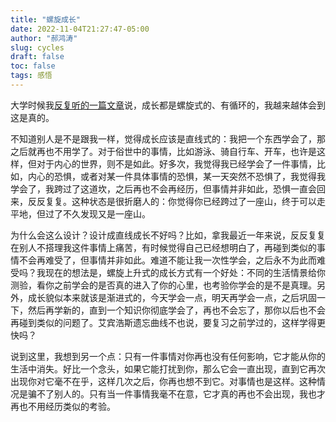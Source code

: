 ```yaml
---
title: "螺旋成长"
date: 2022-11-04T21:27:47-05:00
author: "郝鸿涛"
slug: cycles
draft: false
toc: false
tags: 感悟
---
```

大学时候我[反复听的一篇文章](https://www.jeshua.net/channelings/fear-as-doorway-to-the-unknown/)说，成长都是螺旋式的、有循环的，我越来越体会到这是真的。

不知道别人是不是跟我一样，觉得成长应该是直线式的：我把一个东西学会了，那之后就再也不用学了。对于俗世中的事情，比如游泳、骑自行车、开车，也许是这样，但对于内心的世界，则不是如此。好多次，我觉得我已经学会了一件事情，比如，内心的恐惧，或者对某一件具体事情的恐惧，某一天突然不恐惧了，我觉得我学会了，我跨过了这道坎，之后再也不会再经历，但事情并非如此，恐惧一直会回来，反反复复。这种状态是很折磨人的：你觉得你已经跨过了一座山，终于可以走平地，但过了不久发现又是一座山。

为什么会这么设计？设计成直线成长不好吗？比如，拿我最近一年来说，反反复复在别人不搭理我这件事情上痛苦，有时候觉得自己已经想明白了，再碰到类似的事情不会再难受了，但事情并非如此。难道不能让我一次性学会，之后永不为此而难受吗？我现在的想法是，螺旋上升式的成长方式有一个好处：不同的生活情景给你测验，看你之前学会的是否真的进入了你的心里，也考验你学会的是不是真理。另外，成长貌似本来就该是渐进式的，今天学会一点，明天再学会一点，之后巩固一下，然后再学新的，直到一个知识你彻底学会了，再也不会忘了，那你以后也不会再碰到类似的问题了。艾宾浩斯遗忘曲线不也说，要复习之前学过的，这样学得更快吗？

说到这里，我想到另一个点：只有一件事情对你再也没有任何影响，它才能从你的生活中消失。好比一个念头，如果它能打扰到你，那么它会一直出现，直到它再次出现你对它毫不在乎，这样几次之后，你再也想不到它。对事情也是这样。这种情况是骗不了别人的。只有当一件事情我毫不在意，它才真的再也不会出现，我也才再也不用经历类似的考验。